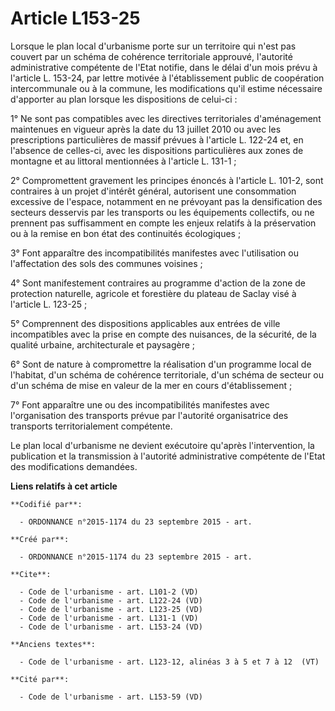 # Article L153-25

Lorsque le plan local d'urbanisme porte sur un territoire qui n'est pas couvert par un schéma de cohérence territoriale
approuvé, l'autorité administrative compétente de l'Etat notifie, dans le délai d'un mois prévu à l'article L. 153-24, par
lettre motivée à l'établissement public de coopération intercommunale ou à la commune, les modifications qu'il estime
nécessaire d'apporter au plan lorsque les dispositions de celui-ci : 

1° Ne sont pas compatibles avec les directives territoriales d'aménagement maintenues en vigueur après la date du 13 juillet
2010 ou avec les prescriptions particulières de massif prévues à l'article L. 122-24 et, en l'absence de celles-ci, avec les
dispositions particulières aux zones de montagne et au littoral mentionnées à l'article L. 131-1 ; 

2° Compromettent gravement les principes énoncés à l'article L. 101-2, sont contraires à un projet d'intérêt général,
autorisent une consommation excessive de l'espace, notamment en ne prévoyant pas la densification des secteurs desservis par
les transports ou les équipements collectifs, ou ne prennent pas suffisamment en compte les enjeux relatifs à la préservation
ou à la remise en bon état des continuités écologiques ; 

3° Font apparaître des incompatibilités manifestes avec l'utilisation ou l'affectation des sols des communes voisines ; 

4° Sont manifestement contraires au programme d'action de la zone de protection naturelle, agricole et forestière du plateau
de Saclay visé à l'article L. 123-25 ; 

5° Comprennent des dispositions applicables aux entrées de ville incompatibles avec la prise en compte des nuisances, de la
sécurité, de la qualité urbaine, architecturale et paysagère ; 

6° Sont de nature à compromettre la réalisation d'un programme local de l'habitat, d'un schéma de cohérence territoriale,
d'un schéma de secteur ou d'un schéma de mise en valeur de la mer en cours d'établissement ; 

7° Font apparaître une ou des incompatibilités manifestes avec l'organisation des transports prévue par l'autorité
organisatrice des transports territorialement compétente. 

Le plan local d'urbanisme ne devient exécutoire qu'après l'intervention, la publication et la transmission à l'autorité
administrative compétente de l'Etat des modifications demandées.

**Liens relatifs à cet article**

	**Codifié par**:

	  - ORDONNANCE n°2015-1174 du 23 septembre 2015 - art.

	**Créé par**:

	  - ORDONNANCE n°2015-1174 du 23 septembre 2015 - art.

	**Cite**:

	  - Code de l'urbanisme - art. L101-2 (VD)
	  - Code de l'urbanisme - art. L122-24 (VD)
	  - Code de l'urbanisme - art. L123-25 (VD)
	  - Code de l'urbanisme - art. L131-1 (VD)
	  - Code de l'urbanisme - art. L153-24 (VD)

	**Anciens textes**:

	  - Code de l'urbanisme - art. L123-12, alinéas 3 à 5 et 7 à 12  (VT)

	**Cité par**:

	  - Code de l'urbanisme - art. L153-59 (VD)
